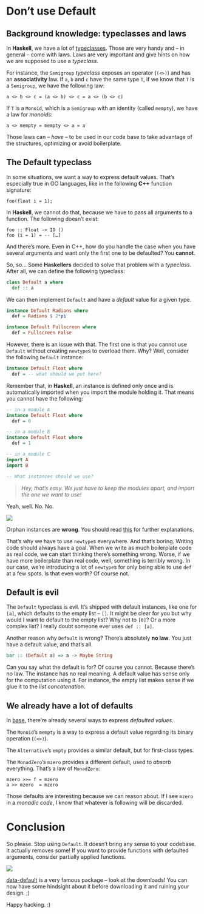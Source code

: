 # Don’t use Default

## Background knowledge: typeclasses and laws

In **Haskell**, we have a lot of
[typeclasses](https://en.wikipedia.org/wiki/Type_class). Those are very handy
and – in general – come with laws. Laws are very important and give hints on how
we are supposed to use a *typeclass*.

For instance, the `Semigroup` *typeclass* exposes an operator (`(<>)`) and has
an **associativity** law. If `a`, `b` and `c` have the same type `T`, if we know
that `T` is a `Semigroup`, we have the following law:

    a <> b <> c = (a <> b) <> c = a <> (b <> c)

If `T` is a `Monoid`, which is a `Semigroup` with an identity (called `mempty`),
we have a law for *monoids*:

    a <> mempty = mempty <> a = a

Those laws can – *have* – to be used in our code base to take advantage of the
structures, optimizing or avoid boilerplate.

## The Default typeclass

In some situations, we want a way to express default values. That’s especially
true in OO languages, like in the following **C++** function signature:

    foo(float i = 1);

In **Haskell**, we cannot do that, because we have to pass all arguments to a
function. The following doesn’t exist:

    foo :: Float -> IO ()
    foo (i = 1) = -- […]

And there’s more. Even in C++, how do you handle the case when you have several
arguments and want only the first one to be defaulted? You **cannot**.

So, so… Some **Haskellers** decided to solve that problem with a *typeclass*.
After all, we can define the following typeclass:

```haskell
class Default a where
  def :: a
```

We can then implement `Default` and have a *default* value for a given type.

```haskell
instance Default Radians where
  def = Radians $ 2*pi

instance Default Fullscreen where
  def = Fullscreen False
```

However, there is an issue with that. The first one is that you cannot use
`Default` without creating `newtype`s to overload them. Why? Well, consider the
following `Default` instance:

```haskell
instance Default Float where
  def = -- what should we put here?
```

Remember that, in **Haskell**, an instance is defined only once and is
automatically imported when you import the module holding it. That means you
cannot have the following:

```haskell
-- in a module A
instance Default Float where
  def = 0

-- in a module B
instance Default Float where
  def = 1

-- in a module C
import A
import B

-- What instances should we use?
```

> *Hey, that’s easy. We just have to keep the modules apart, and import the one
we want to use!*

Yeah, well. No. No.

![](http://phaazon.net/pub/god_please_no.gif)

Orphan instances are **wrong**. You should read
[this](https://wiki.haskell.org/Multiple_instances) for further explanations.

That’s why we have to use `newtype`s everywhere. And that’s boring. Writing code
should always have a goal. When we write as much boilerplate code as real code,
we can start thinking there’s something wrong. Worse, if we have more
boilerplate than real code, well, something is terribly wrong. In our case,
we’re introducing a lot of `newtype`s for only being able to use `def` at a few
spots. Is that even worth? Of course not.

## Default is evil

The `Default` typeclass is evil. It’s shipped with default instances, like one
for `[a]`, which defaults to the empty list – `[]`. It might be clear for you
but why would I want to default to the empty list? Why not to `[0]`? Or a more
complex list? I really doubt someone ever uses `def :: [a]`.

Another reason why `Default` is wrong? There’s absolutely **no law**. You just
have a default value, and that’s all.

```haskell
bar :: (Default a) => a -> Maybe String
```

Can you say what the default is for? Of course you cannot. Because there’s no
law. The instance has no real meaning. A default value has sense only for the
computation using it. For instance, the empty list makes sense if we glue it to
the *list concatenation*.

## We already have a lot of defaults

In [base](https://hackage.haskell.org/package/base), there’re already several
ways to express *defaulted values*.

The `Monoid`’s `mempty` is a way to express a default value regarding its
binary operation (`(<>)`).

The `Alternative`’s `empty` provides a similar default, but for first-class
types.

The `MonadZero`’s `mzero` provides a different default, used to *absorb*
everything. That’s a law of `MonadZero`:

    mzero >>= f = mzero
    a >> mzero  = mzero

Those defaults are interesting because we can reason about. If I see `mzero` in
a *monadic code*, I know that whatever is following will be discarded.

# Conclusion

So please. Stop using `Default`. It doesn’t bring any sense to your codebase. It
actually removes some! If you want to provide functions with defaulted
arguments, consider partially applied functions.

![](http://phaazon.net/pub/default_stats.png)

[data-default](https://hackage.haskell.org/package/data-default) is a very
famous package – look at the downloads! You can now have some hindsight about it
before downloading it and ruining your design. ;)

Happy hacking. :)
